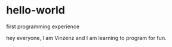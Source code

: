 # hello-world
first programming experience

hey everyone, I am Vinzenz and I am learning to program for fun.
